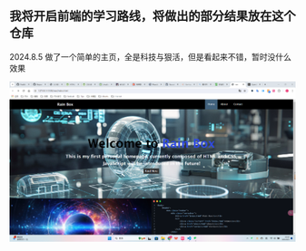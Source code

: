 ## 我将开启前端的学习路线，将做出的部分结果放在这个仓库

2024.8.5
做了一个简单的主页，全是科技与狠活，但是看起来不错，暂时没什么效果

![2024.8.5成果](img/2024.8.5.png)